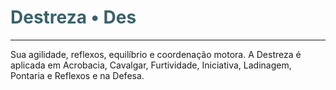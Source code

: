 # <span style="color:rgb(59, 98, 105)">Destreza • Des</span>
----
Sua agilidade, reflexos, equilíbrio e coordenação motora. A Destreza é aplicada em Acrobacia, Cavalgar, Furtividade, Iniciativa, Ladinagem, Pontaria e Reflexos e na Defesa.